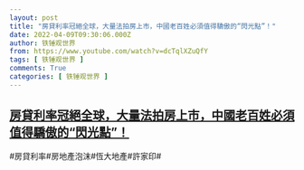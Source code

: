 ```yaml
---
layout: post
title: "房貸利率冠絕全球，大量法拍房上市，中國老百姓必須值得驕傲的“閃光點”！"
date: 2022-04-09T09:30:06.000Z
author: 铁锤观世界
from: https://www.youtube.com/watch?v=dcTqlXZuQfY
tags: [ 铁锤观世界 ]
comments: True
categories: [ 铁锤观世界 ]
---
```

<!--1649496606000-->
[房貸利率冠絕全球，大量法拍房上市，中國老百姓必須值得驕傲的“閃光點”！](https://www.youtube.com/watch?v=dcTqlXZuQfY)
------

<div>
#房貸利率#房地產泡沫#恆大地產#許家印#
</div>
